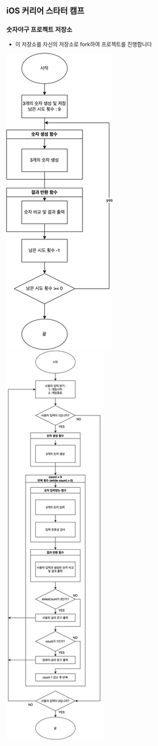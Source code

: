 ## iOS 커리어 스타터 캠프

### 숫자야구 프로젝트 저장소

- 이 저장소를 자신의 저장소로 fork하여 프로젝트를 진행합니다

![step1.drawio](./FlowChart/step1.drawio.PNG)
![step2.drawio](./FlowChart/step2.drawio.PNG)
